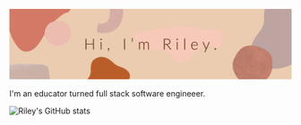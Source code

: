 ![Header](https://github.com/rileybutterfield/rileybutterfield/blob/main/banner.jpg "Header")

<!--
**rileybutterfield/rileybutterfield** is a ✨ _special_ ✨ repository because its `README.md` (this file) appears on your GitHub profile.

Here are some ideas to get you started:

- 🔭 I’m currently working on ...
- 🌱 I’m currently learning ...
- 👯 I’m looking to collaborate on ...
- 🤔 I’m looking for help with ...
- 💬 Ask me about ...
- 📫 How to reach me: ...
- 😄 Pronouns: ...
- ⚡ Fun fact: ...
-->
I'm an educator turned full stack software engineeer.

![Riley's GitHub stats](https://github-readme-stats.vercel.app/api?username=rileybutterfield&show_icons=true&theme=onedark)

